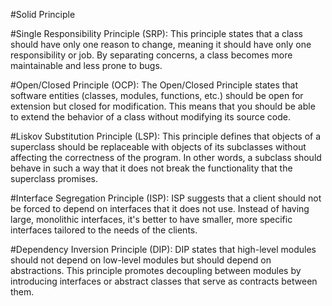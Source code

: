 #Solid Principle

#Single Responsibility Principle (SRP):
This principle states that a class should have only one reason to change, meaning it should have only one responsibility or job. By separating concerns, a class becomes more maintainable and less prone to bugs.

#Open/Closed Principle (OCP):
The Open/Closed Principle states that software entities (classes, modules, functions, etc.) should be open for extension but closed for modification. This means that you should be able to extend the behavior of a class without modifying its source code.

#Liskov Substitution Principle (LSP):
This principle defines that objects of a superclass should be replaceable with objects of its subclasses without affecting the correctness of the program. In other words, a subclass should behave in such a way that it does not break the functionality that the superclass promises.

#Interface Segregation Principle (ISP):
ISP suggests that a client should not be forced to depend on interfaces that it does not use. Instead of having large, monolithic interfaces, it's better to have smaller, more specific interfaces tailored to the needs of the clients.

#Dependency Inversion Principle (DIP):
DIP states that high-level modules should not depend on low-level modules but should depend on abstractions. This principle promotes decoupling between modules by introducing interfaces or abstract classes that serve as contracts between them.
